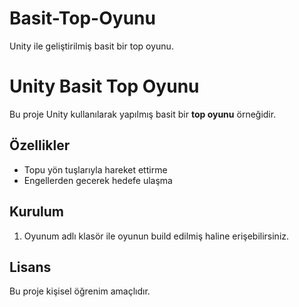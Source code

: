 # Basit-Top-Oyunu
Unity ile geliştirilmiş basit bir top oyunu.
# Unity Basit Top Oyunu

Bu proje Unity kullanılarak yapılmış basit bir **top oyunu** örneğidir.   

## Özellikler
- Topu yön tuşlarıyla hareket ettirme
- Engellerden gecerek hedefe ulaşma

## Kurulum
1. Oyunum adlı klasör ile oyunun build edilmiş haline erişebilirsiniz.


## Lisans
Bu proje kişisel öğrenim amaçlıdır.
